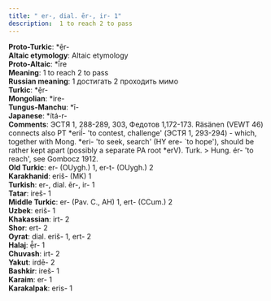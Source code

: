 ```yaml
---
title: " er-, dial. ēr-, ir- 1"
description:  1 to reach 2 to pass
---
```


<strong>Proto-Turkic</strong>:  *ẹ̄r-<br>
<strong>Altaic etymology</strong>:  Altaic etymology<br>
<strong> Proto-Altaic</strong>:  *ī́re<br>
<strong>Meaning</strong>:  1 to reach 2 to pass<br>
<strong>Russian meaning</strong>:  1 достигать 2 проходить мимо<br>
<strong>Turkic</strong>:  *ẹ̄r-<br>
<strong>Mongolian</strong>:  *ire-<br>
<strong>Tungus-Manchu</strong>:  *ī-<br>
<strong>Japanese</strong>:  *ítá-r-<br>
<strong>Comments</strong>:  ЭСТЯ 1, 288-289, 303, Федотов 1,172-173. Räsänen (VEWT 46) connects also PT *eriĺ- 'to contest, challenge' (ЭСТЯ 1, 293-294) - which, together with Mong. *eri- 'to seek, search' (HY ere- `to hope'), should be rather kept apart (possibly a separate PA root *erV). Turk. > Hung. ér- 'to reach', see Gombocz 1912.<br>
<strong>Old Turkic</strong>:  er- (OUygh.) 1, er-t- (OUygh.) 2<br>
<strong>Karakhanid</strong>:  eriš- (MK) 1<br>
<strong>Turkish</strong>:  er-, dial. ēr-, ir- 1<br>
<strong>Tatar</strong>:  ireš- 1<br>
<strong>Middle Turkic</strong>:  er- (Pav. C., AH) 1, ert- (CCum.) 2<br>
<strong>Uzbek</strong>:  eriš- 1<br>
<strong>Khakassian</strong>:  irt- 2<br>
<strong>Shor</strong>:  ert- 2<br>
<strong>Oyrat</strong>:  dial. eriš- 1, ert- 2<br>
<strong>Halaj</strong>:  ẹ̄̂r- 1<br>
<strong>Chuvash</strong>:  irt- 2<br>
<strong>Yakut</strong>:  irdē- 2<br>
<strong>Bashkir</strong>:  ireš- 1<br>
<strong>Karaim</strong>:  er- 1<br>
<strong>Karakalpak</strong>:  eris- 1<br>



